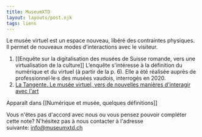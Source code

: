 ```yaml
---
title: MuseumXTD
layout: layouts/post.njk
tags: liens
---
```

Le musée virtuel est un espace nouveau, libéré des contraintes physiques. Il permet de nouveaux modes d'interactions avec le visiteur. 

1. [[Enquête sur la digitalisation des musées de Suisse romande, vers une virtualisation de la culture]] 
   L’enquête s'intéresse à la définition du numérique et du virtuel (à partir de la p. 6). Elle a été réalisée auprès de professionnel·le·s des musées vaudois, interrogés en 2020. 
2. [La Tangente. Le musée virtuel, vers de nouvelles manières d'interagir avec l'art](https://www.latangente.io/inspirations/le-musee-virtuel-vers-de-nouvelles-manieres-d-interagir-avec-l-art)

Apparaît dans [[Numérique et musée, quelques définitions]]

Vous n'êtes pas d'accord avec nous ou vous pensez pouvoir compléter cette note? N'hésitez pas à nous contacter à l'adresse suivante: [info@museumxtd.ch](mailto:info@museumxtd.ch)